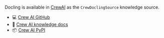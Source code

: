 Docling is available in [CrewAI](https://www.crewai.com/) as the `CrewDoclingSource`
knowledge source.

- 💻 [Crew AI GitHub][github]
- 📖 [Crew AI knowledge docs][docs]
- 📦 [Crew AI PyPI][package]

[github]: https://github.com/crewAIInc/crewAI/
[docs]: https://docs.crewai.com/concepts/knowledge
[package]: https://pypi.org/project/crewai/
